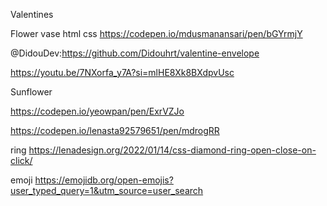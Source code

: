 Valentines

Flower vase html css
https://codepen.io/mdusmanansari/pen/bGYrmjY


@DidouDev:https://github.com/Didouhrt/valentine-envelope


https://youtu.be/7NXorfa_y7A?si=mlHE8Xk8BXdpvUsc


Sunflower

https://codepen.io/yeowpan/pen/ExrVZJo


https://codepen.io/lenasta92579651/pen/mdrogRR

ring
https://lenadesign.org/2022/01/14/css-diamond-ring-open-close-on-click/

emoji
https://emojidb.org/open-emojis?user_typed_query=1&utm_source=user_search